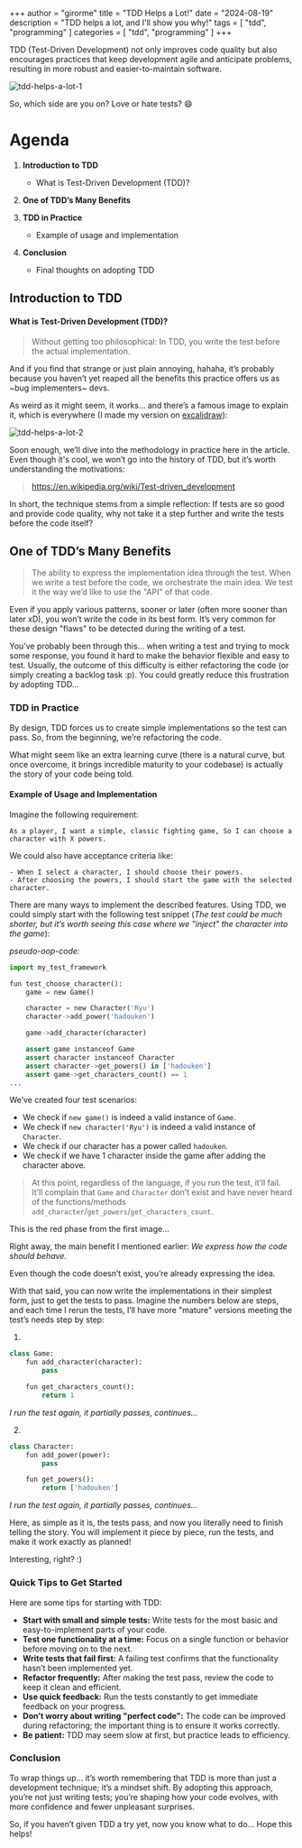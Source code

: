 +++
author = "girorme"
title = "TDD Helps a Lot!"
date = "2024-08-19"
description = "TDD helps a lot, and I'll show you why!"
tags = [
    "tdd",
    "programming"
]
categories = [
    "tdd",
    "programming"
]
+++

TDD (Test-Driven Development) not only improves code quality but also encourages practices that keep development agile and anticipate problems, resulting in more robust and easier-to-maintain software.

![tdd-helps-a-lot-1](/images/tdd-ajuda-muito-1.jpg)

So, which side are you on? Love or hate tests? 😄

# Agenda

1. **Introduction to TDD**
   - What is Test-Driven Development (TDD)?

2. **One of TDD’s Many Benefits**

3. **TDD in Practice**
   - Example of usage and implementation

4. **Conclusion**
   - Final thoughts on adopting TDD

## Introduction to TDD

#### What is Test-Driven Development (TDD)?

> Without getting too philosophical: In TDD, you write the test before the actual implementation.

And if you find that strange or just plain annoying, hahaha, it’s probably because you haven’t yet reaped all the benefits this practice offers us as ~bug implementers~ devs.

As weird as it might seem, it works... and there’s a famous image to explain it, which is everywhere (I made my version on [excalidraw](https://excalidraw.com/)):

![tdd-helps-a-lot-2](/images/tdd-ajuda-muito-2-en.png)

Soon enough, we’ll dive into the methodology in practice here in the article. Even though it's cool, we won’t go into the history of TDD, but it’s worth understanding the motivations:

> https://en.wikipedia.org/wiki/Test-driven_development

In short, the technique stems from a simple reflection: If tests are so good and provide code quality, why not take it a step further and write the tests before the code itself?

## One of TDD’s Many Benefits

> The ability to express the implementation idea through the test. When we write a test before the code, we orchestrate the main idea. We test it the way we’d like to use the "API" of that code.

Even if you apply various patterns, sooner or later (often more sooner than later xD), you won’t write the code in its best form. It’s very common for these design "flaws" to be detected during the writing of a test.

You’ve probably been through this... when writing a test and trying to mock some response, you found it hard to make the behavior flexible and easy to test. Usually, the outcome of this difficulty is either refactoring the code (or simply creating a backlog task :p). You could greatly reduce this frustration by adopting TDD...

### TDD in Practice

By design, TDD forces us to create simple implementations so the test can pass. So, from the beginning, we’re refactoring the code.

What might seem like an extra learning curve (there is a natural curve, but once overcome, it brings incredible maturity to your codebase) is actually the story of your code being told.

#### Example of Usage and Implementation

Imagine the following requirement:

```
As a player, I want a simple, classic fighting game, So I can choose a character with X powers.
```

We could also have acceptance criteria like:

```
- When I select a character, I should choose their powers.
- After choosing the powers, I should start the game with the selected character.
```

There are many ways to implement the described features. Using TDD, we could simply start with the following test snippet (*The test could be much shorter, but it’s worth seeing this case where we "inject" the character into the game*):

*pseudo-oop-code:*

```python
import my_test_framework

fun test_choose_character(): 
    game = new Game()

    character = new Character('Ryu') 
    character->add_power('hadouken')

    game->add_character(character)

    assert game instanceof Game 
    assert character instanceof Character 
    assert character->get_powers() in ['hadouken'] 
    assert game->get_characters_count() == 1
...
```

We’ve created four test scenarios:

- We check if `new game()` is indeed a valid instance of `Game`.
- We check if `new character('Ryu')` is indeed a valid instance of `Character`.
- We check if our character has a power called `hadouken`.
- We check if we have 1 character inside the game after adding the character above.

> At this point, regardless of the language, if you run the test, it’ll fail. It’ll complain that `Game` and `Character` don’t exist and have never heard of the functions/methods `add_character`/`get_powers`/`get_characters_count`.

This is the red phase from the first image...

Right away, the main benefit I mentioned earlier: *We express how the code should behave.*

Even though the code doesn’t exist, you’re already expressing the idea.

With that said, you can now write the implementations in their simplest form, just to get the tests to pass. Imagine the numbers below are steps, and each time I rerun the tests, I’ll have more "mature" versions meeting the test’s needs step by step:

1.
```python
class Game: 
    fun add_character(character): 
        pass

    fun get_characters_count(): 
        return 1
```

*I run the test again, it partially passes, continues...*

2.
```python
class Character: 
    fun add_power(power): 
        pass

    fun get_powers(): 
        return ['hadouken']
```

*I run the test again, it partially passes, continues...*

Here, as simple as it is, the tests pass, and now you literally need to finish telling the story. You will implement it piece by piece, run the tests, and make it work exactly as planned!

Interesting, right? :)

### Quick Tips to Get Started

Here are some tips for starting with TDD:

- **Start with small and simple tests:** Write tests for the most basic and easy-to-implement parts of your code.
- **Test one functionality at a time:** Focus on a single function or behavior before moving on to the next.
- **Write tests that fail first:** A failing test confirms that the functionality hasn’t been implemented yet.
- **Refactor frequently:** After making the test pass, review the code to keep it clean and efficient.
- **Use quick feedback:** Run the tests constantly to get immediate feedback on your progress.
- **Don’t worry about writing "perfect code":** The code can be improved during refactoring; the important thing is to ensure it works correctly.
- **Be patient:** TDD may seem slow at first, but practice leads to efficiency.

### Conclusion

To wrap things up... it’s worth remembering that TDD is more than just a development technique; it’s a mindset shift. By adopting this approach, you’re not just writing tests; you’re shaping how your code evolves, with more confidence and fewer unpleasant surprises.

So, if you haven’t given TDD a try yet, now you know what to do...
Hope this helps!